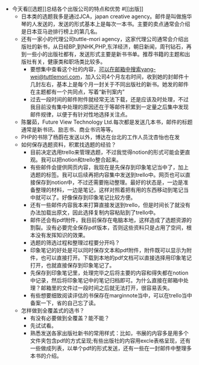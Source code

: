 - 今天看[[选题]]总结各个出版公司的特点和优势  #[[出版]]
    - 日本类的选题我多是通过JCA，japan creative agency。邮件是叫做施华琴的人发送的，发送的形式基本上是每次一本书。主要的卖点通常会介绍是日本亚马逊排行榜上的第几名。
    - 还有一家小的代理公司tuttle-mori agency，这家代理公司通常会介绍出版社的新书，从日经BP,到NHK,PHP,东洋经济，朝日新闻，周刊钻石，再到一些小的出版社都有，发送形式主要是新书书单。推荐书籍的主题和出版社有关，健康类和职场类比较多。
        - 要想集中查看这个社的内容，可以在邮箱中搜索yang-wei@tuttlemori.com，加入公司4个月左右时间，收到她的封邮件十几封左右，基本上是每个月一封关于不同出版社的新书。她发的邮件在主题都有一个共同点，写着“新刊案内”
        - 过去一段时间的邮件附件就经常无法下载，还是应该及时处理，不过我目前没有集中处理的原因还在于等邮件积累到一定量之后集中发现邮件规律，以便于有针对性地选择关注点。
    - 陈馨茹，Future View Technology Ltd.每次都是发送几本书，邮件的标题通常是新书讯、励志书、商业书讯等等。
    - PHP的书除了杨蔚在发送以外，博达在台北的工作人员沈杏怡也在发
    - 如何保存选题资料，积累找选题的经验？
        - 目前决定选用trello来管理选题，不过我觉得notion的形式可能会更直观。我可以把notion和trello整合起来。
        - 有些邮件会提供网页内容，我现在是先保存到印象笔记当中了，加上选题的标签。我可以后续再把内容集中发送到trello中。网页也可以直接保存到notion中，不过还需要拖动整理。最好的状态是，一边是准备整理的材料，一边是笔记，这样对照着把有用的东西移动到笔记当中就可以了。好像保存到印象笔记比较方便。
        - 还有一些邮件内容我本来打算直接发送到trello，但是时间长了就没有办法加载出原文，因此选择复制内容粘贴到了trello中。
        - 邮件还会有pdf附件，我目前保存在电脑本地，这样造成了选题资源的割裂。没有必要完全保存pdf版本，否则这些资料只是占用了空间，根本没有发挥知识的效果。
        - 选题的筛选过程和整理过程要分开吗？
        - 印象笔记的好处是可以同时保存文本和pdf附件，附件既可以显示为附件，也可以直接打开。下载到本地的pdf文档可以直接选择用印象笔记打开，也就直接保存到印象笔记了。
        - 先保存到印象笔记里，处理完毕之后将主要的内容和得失都在notion中记录，然后将印象笔记中的笔记归档即可。为什么直接在邮箱中处理？邮箱里的文件过一段时间之后就无法打开，很容易丢失。
        - 有些想要细致阅读评估的书保存在marginnote当中，可以在trello当中备案一下，省的自己忘了读。
    - 怎样做到全覆盖式的选书？
        - 有没有必要做到全覆盖？能不能？
        - 先试试看。
        - 熟悉发送各家出版社新书的常用样式：比如，书展的内容多是用多个文件夹包含pdf的方式呈现;有些出版社的内容用excle表格呈现，还有一些做成列表，以单个pdf的形式发送，还有一些在一封邮件中整理多本书的介绍。
